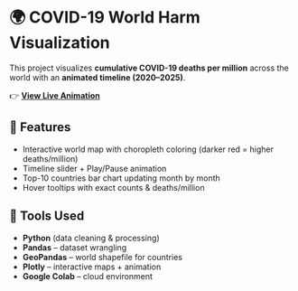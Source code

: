 # 🌍 COVID-19 World Harm Visualization

This project visualizes **cumulative COVID-19 deaths per million** across the world with an **animated timeline (2020–2025)**.

👉 **[View Live Animation](https://beginnersluck1810.github.io/Covid_Data/index1.html)**

## 🔹 Features
- Interactive world map with choropleth coloring (darker red = higher deaths/million)
- Timeline slider + Play/Pause animation
- Top-10 countries bar chart updating month by month
- Hover tooltips with exact counts & deaths/million

## 🔹 Tools Used
- **Python** (data cleaning & processing)
- **Pandas** – dataset wrangling
- **GeoPandas** – world shapefile for countries
- **Plotly** – interactive maps + animation
- **Google Colab** – cloud environment


